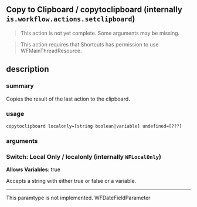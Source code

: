 
## Copy to Clipboard / copytoclipboard (internally `is.workflow.actions.setclipboard`)

> This action is not yet complete. Some arguments may be missing.


> This action requires that Shortcuts has permission to use WFMainThreadResource.


## description
### summary
Copies the result of the last action to the clipboard.


### usage
`copytoclipboard localonly=[string boolean|variable] undefined=[???]`

### arguments
### Switch: Local Only / localonly (internally `WFLocalOnly`)
**Allows Variables**: true


Accepts a string with either true or false
or a variable.

---

This paramtype is not implemented. WFDateFieldParameter
